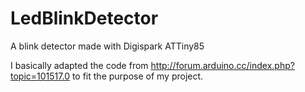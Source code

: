# LedBlinkDetector
A blink detector made with Digispark ATTiny85

I basically adapted the code from http://forum.arduino.cc/index.php?topic=101517.0 to fit the purpose of my project.
